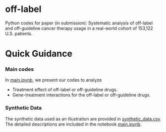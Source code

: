 # off-label

Python codes for paper (in submission): Systematic analysis of off-label and off-guideline cancer therapy usage in a real-world cohort of 153,122 U.S. patients.


# Quick Guidance


### Main codes

In [main.ipynb](https://github.com/RuishanLiu/off-label/tree/master/main.ipynb), we present our codes to analyze
- Treatment effect of off-label or off-guideline drugs.
- Gene-treatment interactions for the off-label or off-guideline drugs.


### Synthetic Data

The synthetic data used as an illustration are provided in [synthetic_data.csv](https://github.com/RuishanLiu/off-label/tree/master/synthetic_data.csv). The detailed descriptions are included in the notebook [main.ipynb](https://github.com/RuishanLiu/off-label/tree/master/main.ipynb).